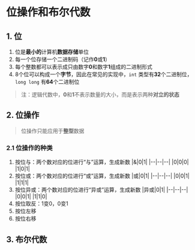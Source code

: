 # 位操作和布尔代数

## 1. 位

1. 位是**最小的**计算机**数据存储**单位
2. 每一个位存储一个二进制码（记作**0**或**1**）
3. 每个整数都可以表示成只由数字**0**和数字**1**组成的二进制形式
4. 8个位可以构成一个**字节**，因此在常见的实现中，`int` 类型有**32**个二进制位，`long long` 有**64**个二进制位

> 注：逻辑代数中，**0**和**1**不表示数量的大小，而是表示两种**对立的状态**

## 2. 位操作

> 位操作只能应用于**整型**数据

### 2.1 位操作的种类

1. 按位与：两个数对应的位进行“与”运算，生成新数
   |&|0|1|
   |--|--|--|
   |0|0|0|
   |1|0|1|
2. 按位或：两个数对应的位进行“或”运算，生成新数
   |或|0|1|
   |--|--|--|
   |0|0|1|
   |1|1|1|
3. 按位异或：两个数对应的位进行“异或”运算，生成新数
   |异或|0|1|
   |--|--|--|
   |0|0|1|
   |1|1|0|
4. 按位取反：1变0，0变1
5. 按位左移
6. 按位右移

## 3. 布尔代数
